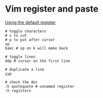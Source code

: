 # Vim register and paste

[Using the default register](http://vimcasts.org/episodes/simple-operations-using-the-default-register/)

```
# toggle characters
# x to cut
# p to put after cursor
xp 
bakc # xp on k will make back

# toggle lines
ddp # cursor on the first line

# duplicate a line
yyp

# check the doc
:h quotequote # unnamed register
:h registers

```



